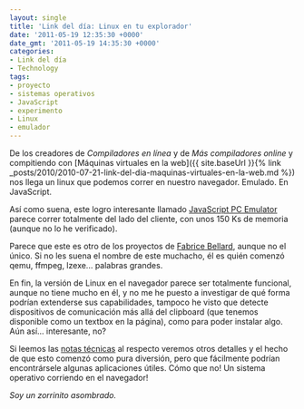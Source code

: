 ```yaml
---
layout: single
title: 'Link del día: Linux en tu explorador'
date: '2011-05-19 12:35:30 +0000'
date_gmt: '2011-05-19 14:35:30 +0000'
categories:
- Link del día
- Technology
tags:
- proyecto
- sistemas operativos
- JavaScript
- experimento
- Linux
- emulador
---
```


De los creadores de _Compiladores en línea_ y de _Más compiladores online_ y compitiendo con [Máquinas virtuales en la web]({{ site.baseUrl }}{% link _posts/2010/2010-07-21-link-del-dia-maquinas-virtuales-en-la-web.md %}) nos llega un linux que podemos correr en nuestro navegador. Emulado. En JavaScript.

Así como suena, este logro interesante llamado [JavaScript PC Emulator](http://bellard.org/jslinux/) parece correr totalmente del lado del cliente, con unos 150 Ks de memoria (aunque no lo he verificado).

Parece que este es otro de los proyectos de [Fabrice Bellard](http://bellard.org/), aunque no el único. Si no les suena el nombre de este muchacho, él es quién comenzó qemu, ffmpeg, lzexe... palabras grandes.

En fin, la versión de Linux en el navegador parece ser totalmente funcional, aunque no tiene mucho en él, y no me he puesto a investigar de qué forma podrían extenderse sus capabilidades, tampoco he visto que detecte dispositivos de comunicación más allá del clipboard (que tenemos disponible como un textbox en la página), como para poder instalar algo. Aún así... interesante, no?

Si leemos las [notas técnicas](http://bellard.org/jslinux/tech.html) al respecto veremos otros detalles y el hecho de que esto comenzó como pura diversión, pero que fácilmente podrían encontrársele algunas aplicaciones útiles. Cómo que no! Un sistema operativo corriendo en el navegador!

_Soy un zorrinito asombrado._
